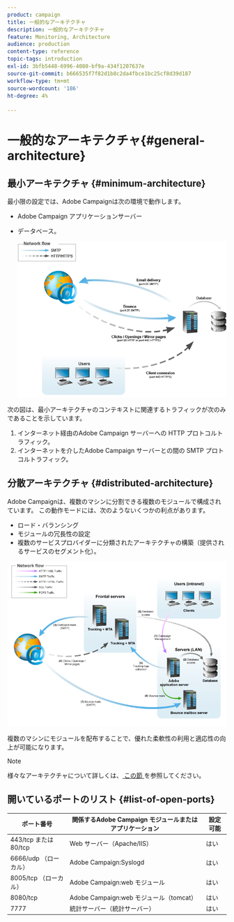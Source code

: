 ```yaml
---
product: campaign
title: 一般的なアーキテクチャ
description: 一般的なアーキテクチャ
feature: Monitoring, Architecture
audience: production
content-type: reference
topic-tags: introduction
exl-id: 3bfb5448-6996-4080-bf9a-434f1207637e
source-git-commit: b666535f7f82d1b8c2da4fbce1bc25cf8d39d187
workflow-type: tm+mt
source-wordcount: '186'
ht-degree: 4%

---
```


# 一般的なアーキテクチャ{#general-architecture}



## 最小アーキテクチャ {#minimum-architecture}

最小限の設定では、Adobe Campaignは次の環境で動作します。

* Adobe Campaign アプリケーションサーバー
* データベース。

  ![](assets/formation_exploitation.png)

次の図は、最小アーキテクチャのコンテキストに関連するトラフィックが次のみであることを示しています。

1. インターネット経由のAdobe Campaign サーバーへの HTTP プロトコルトラフィック。
1. インターネットを介したAdobe Campaign サーバーとの間の SMTP プロトコルトラフィック。

## 分散アーキテクチャ {#distributed-architecture}

Adobe Campaignは、複数のマシンに分割できる複数のモジュールで構成されています。 この動作モードには、次のようないくつかの利点があります。

* ロード・バランシング
* モジュールの冗長性の設定
* 複数のサービスプロバイダーに分類されたアーキテクチャの構築（提供されるサービスのセグメント化）。

![](assets/architecturerepartie.png)

複数のマシンにモジュールを配布することで、優れた柔軟性の利用と適応性の向上が可能になります。

>[!NOTE]
>
>様々なアーキテクチャについて詳しくは、[ この節 ](../../installation/using/general-architecture.md) を参照してください。

## 開いているポートのリスト {#list-of-open-ports}

| ポート番号 | 関係するAdobe Campaign モジュールまたはアプリケーション | 設定可能 |
|---|---|---|
| 443/tcp または 80/tcp | Web サーバー（Apache/IIS） | はい |
| 6666/udp （ローカル） | Adobe Campaign:Syslogd | はい |
| 8005/tcp （ローカル） | Adobe Campaign:web モジュール | はい |
| 8080/tcp | Adobe Campaign:web モジュール（tomcat） | はい |
| 7777 | 統計サーバー（統計サーバー） | はい |
